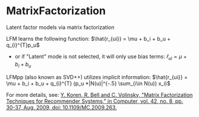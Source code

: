 # MatrixFactorization
Latent factor models via matrix factorization

LFM learns the following function: $\hat{r_{ui}} = \mu + b_i + b_u + q_{i}^{T}p_u$
  - or if "Latent" mode is not selected, it will only use bias terms: $\hat{r}_{ui} = \mu + b_i + b_u$

LFMpp (also known as SVD++) utilizes implicit information: $\hat{r_{ui}} = \mu + b_i + b_u + q_{i}^{T} (p_u *|N(u)|^{-.5} \sum_{i\in N(u)} x_i)$


For more details, see: [Y. Koren, R. Bell and C. Volinsky, "Matrix Factorization Techniques for Recommender Systems," in Computer, vol. 42, no. 8, pp. 30-37, Aug. 2009, doi: 10.1109/MC.2009.263.](https://ieeexplore.ieee.org/document/5197422)


